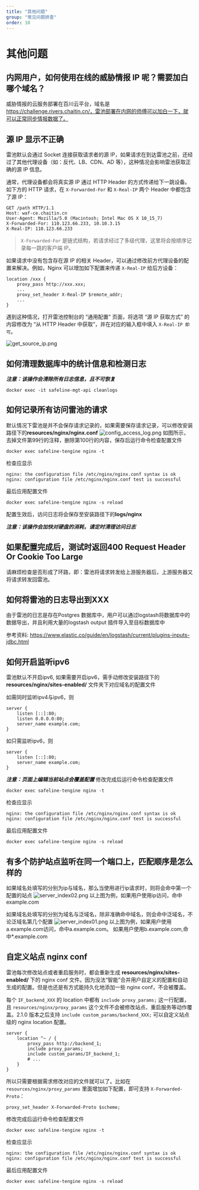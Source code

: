 ```yaml
---
title: "其他问题"
group: "常见问题排查"
order: 10
---
```


# 其他问题

## 内网用户，如何使用在线的威胁情报 IP 呢？需要加白哪个域名？

威胁情报的云服务部署在百川云平台，域名是 https://challenge.rivers.chaitin.cn/，雷池部署在内网的师傅可以加白一下，就可以正常同步情报数据了。

## 源 IP 显示不正确

雷池默认会通过 Socket 连接获取请求者的源 IP，如果请求在到达雷池之前，还经过了其他代理设备（如：反代、LB、CDN、AD 等），这种情况会影响雷池获取正确的源 IP 信息。  

通常，代理设备都会将真实源 IP 通过 HTTP Header 的方式传递给下一跳设备。如下方的 HTTP 请求，在 `X-Forwarded-For` 和 `X-Real-IP` 两个 Header 中都包含了源 IP：

```
GET /path HTTP/1.1
Host: waf-ce.chaitin.cn
User-Agent: Mozilla/5.0 (Macintosh; Intel Mac OS X 10_15_7)
X-Forwarded-For: 110.123.66.233, 10.10.3.15
X-Real-IP: 110.123.66.233
```

> `X-Forwarded-For` 是链式结构，若请求经过了多级代理，这里将会按顺序记录每一跳的客户端 IP。  

如果请求中没有包含存在源 IP 的相关 Header，可以通过修改前方代理设备的配置来解决。例如，Nginx 可以增加如下配置来传递 `X-Real-IP` 给后方设备：

```
location /xxx {
	proxy_pass http://xxx.xxx;
	...
	proxy_set_header X-Real-IP $remote_addr;
	...
}
```

遇到这种情况，打开雷池控制台的 “通用配置” 页面，将选项 “源 IP 获取方式” 的内容修改为 “从 HTTP Header 中获取”，并在对应的输入框中填入 `X-Real-IP 即可`。  

![get_source_ip.png](/images/docs/get_source_ip.png)


## 如何清理数据库中的统计信息和检测日志

***注意：该操作会清除所有日志信息，且不可恢复***

```shell
docker exec -it safeline-mgt-api cleanlogs
```


## 如何记录所有访问雷池的请求
默认情况下雷池是并不会保存请求记录的，如果需要保存请求记录，可以修改安装路径下的**resources/nginx/nginx.conf**
![config_access_log.png](/images/docs/config_access_log.png)
如图所示，去掉文件第99行的注释，删除第100行的内容，保存后运行命令检查配置文件
```shell
docker exec safeline-tengine nginx -t
```
检查应显示
```shell
nginx: the configuration file /etc/nginx/nginx.conf syntax is ok
nginx: configuration file /etc/nginx/nginx.conf test is successful
```
最后应用配置文件
```shell
docker exec safeline-tengine nginx -s reload
```
配置生效后，访问日志将会保存至安装路径下的**logs/nginx**

***注意：该操作会加快对硬盘的消耗，请定时清理访问日志***

## 如果配置完成后，测试时返回400 Request Header Or Cookie Too Large
请麻烦检查是否形成了环路，即：雷池将请求转发给上游服务器后，上游服务器又将请求转发回雷池。

## 如何将雷池的日志导出到XXX
由于雷池的日志是存在Postgres 数据库中，用户可以通过logstash将数据库中的数据导出，并且利用大量的logstash output 插件导入至目标数据库中

参考资料: https://www.elastic.co/guide/en/logstash/current/plugins-inputs-jdbc.html

## 如何开启监听ipv6
雷池默认不开启ipv6, 如果需要开启ipv6，需手动修改安装路径下的**resources/nginx/sites-enabled/** 文件夹下对应域名的配置文件

如需同时监听ipv4与ipv6，则
```shell
server {
    listen [::]:80;
    listen 0.0.0.0:80;
    server_name example.com;
}
```

如只需监听ipv6，则
```shell
server {
    listen [::]:80;
    server_name example.com;
}
```
***注意：页面上编辑当前站点会覆盖配置***
修改完成后运行命令检查配置文件
```shell
docker exec safeline-tengine nginx -t
```
检查应显示
```shell
nginx: the configuration file /etc/nginx/nginx.conf syntax is ok
nginx: configuration file /etc/nginx/nginx.conf test is successful
```
最后应用配置文件
```shell
docker exec safeline-tengine nginx -s reload
```
## 有多个防护站点监听在同一个端口上，匹配顺序是怎么样的
如果域名处填写的分别为ip与域名，那么当使用进行ip请求时，则将会命中第一个配置的站点
![server_index02.png](/images/docs/server_index02.png)
以上图为例，如果用户使用ip访问，命中example.com

如果域名处填写的分别为域名与泛域名，除非准确命中域名，则会命中泛域名，不论泛域名第几个配置
![server_index01.png](/images/docs/server_index01.png)
以上图为例，如果用户使用a.example.com访问，命中a.example.com。 如果用户使用b.example.com,命中*.example.com

## 自定义站点 nginx conf

雷池每次修改站点或者重启服务时，都会重新生成 **resources/nginx/sites-enabled/** 下的 nginx conf 文件。因为没法“智能”合并用户自定义的配置和自动生成的配置。但是也还是有方式能持久化地添加一些 nginx conf，不会被覆盖。

每个 `IF_backend_XXX` 的 location 中都有 `include proxy_params;` 这一行配置，且 `resources/nginx/proxy_params` 这个文件不会被修改站点、重启服务等动作覆盖。2.1.0 版本之后支持 `include custom_params/backend_XXX;` 可以自定义站点级的 nginx location 配置。

```shell
server {
    location ^~ / {
        proxy_pass http://backend_1;
        include proxy_params;
        include custom_params/IF_backend_1;
        # ...
    }
}
```

所以只需要根据需求修改对应的文件就可以了。比如在 `resources/nginx/proxy_params` 里面增加如下配置，即可支持 `X-Forwarded-Proto`：

```shell
proxy_set_header X-Forwarded-Proto $scheme;
```

修改完成后运行命令检查配置文件
```shell
docker exec safeline-tengine nginx -t
```
检查应显示
```shell
nginx: the configuration file /etc/nginx/nginx.conf syntax is ok
nginx: configuration file /etc/nginx/nginx.conf test is successful
```
最后应用配置文件
```shell
docker exec safeline-tengine nginx -s reload
```
